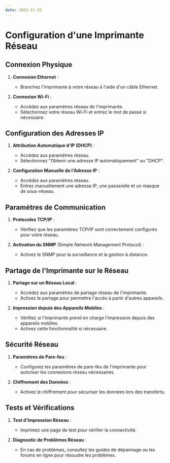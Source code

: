 ```yaml
---
date: 2023-11-25
---
```

# Configuration d'une Imprimante Réseau

## Connexion Physique
1. **Connexion Ethernet** :
   - Branchez l'imprimante à votre réseau à l'aide d'un câble Ethernet.
   
2. **Connexion Wi-Fi** :
   - Accédez aux paramètres réseau de l'imprimante.
   - Sélectionnez votre réseau Wi-Fi et entrez le mot de passe si nécessaire.

## Configuration des Adresses IP
1. **Attribution Automatique d'IP (DHCP)** :
   - Accédez aux paramètres réseau.
   - Sélectionnez "Obtenir une adresse IP automatiquement" ou "DHCP".

2. **Configuration Manuelle de l'Adresse IP** :
   - Accédez aux paramètres réseau.
   - Entrez manuellement une adresse IP, une passerelle et un masque de sous-réseau.

## Paramètres de Communication
1. **Protocoles TCP/IP** :
   - Vérifiez que les paramètres TCP/IP sont correctement configurés pour votre réseau.

2. **Activation du SNMP** (Simple Network Management Protocol) :
   - Activez le SNMP pour la surveillance et la gestion à distance.

## Partage de l'Imprimante sur le Réseau
1. **Partage sur un Réseau Local** :
   - Accédez aux paramètres de partage réseau de l'imprimante.
   - Activez le partage pour permettre l'accès à partir d'autres appareils.

2. **Impression depuis des Appareils Mobiles** :
   - Vérifiez si l'imprimante prend en charge l'impression depuis des appareils mobiles.
   - Activez cette fonctionnalité si nécessaire.

## Sécurité Réseau
1. **Paramètres de Pare-feu** :
   - Configurez les paramètres de pare-feu de l'imprimante pour autoriser les connexions réseau nécessaires.

2. **Chiffrement des Données** :
   - Activez le chiffrement pour sécuriser les données lors des transferts.

## Tests et Vérifications
1. **Test d'Impression Réseau** :
   - Imprimez une page de test pour vérifier la connectivité.

2. **Diagnostic de Problèmes Réseau** :
   - En cas de problèmes, consultez les guides de dépannage ou les forums en ligne pour résoudre les problèmes.

